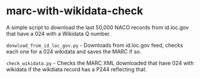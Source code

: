 # marc-with-wikidata-check

A simple script to download the last 50,000 NACO records from id.loc.gov that have a 024 with a Wikidata Q number.

`donwload_from_id_loc_gov.py` - Downloads from id.loc.gov feed, checks each one for a 024 wikidata and saves the MARC if so.

`check_wikidata.py` - Checks the MARC XML downloaded that have 024 with wikidata if the wikdiata record has a P244 reflecting that.

